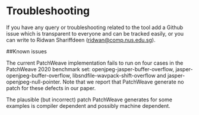 # Troubleshooting
If you have any query or troubleshooting related to the tool add a Github issue which is transparent to everyone and can be tracked easily, or you can write to Ridwan Shariffdeen (ridwan@comp.nus.edu.sg). 

##Known issues

The current PatchWeave implementation fails to run on four cases in the PatchWeave 2020 benchmark set: openjpeg-jasper-buffer-overflow, jasper-openjpeg-buffer-overflow, libsndfile-wavpack-shift-overflow and jasper-openjpeg-null-pointer. Note that we report that PatchWeave generate no patch for these defects in our paper. 

The plausible (but incorrect) patch PatchWeave generates for some examples is compiler 
dependent and possibly machine dependent. 

